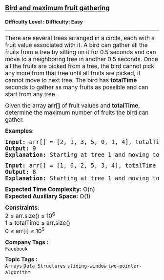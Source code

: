 <h2><a href="https://www.geeksforgeeks.org/problems/bird-and-maximum-fruit-gathering0509/1?page=2&category=two-pointer-algorithm&difficulty=Easy,Hard&status=unsolved,attempted&sortBy=accuracy">Bird and maximum fruit gathering</a></h2><h3>Difficulty Level : Difficulty: Easy</h3><hr><div class="problems_problem_content__Xm_eO"><p><span style="font-size: 14pt;">There are several trees arranged in a circle, each with a fruit value associated with it. A bird can gather all the fruits from a tree by sitting on it for 0.5 seconds and can move to a neighboring tree in another 0.5 seconds. Once all the fruits are picked from a tree, the bird cannot pick any more from that tree until all fruits are picked, it cannot move to next tree. The bird has <strong>totalTime</strong> seconds to gather as many fruits as possible and can start from any tree.</span></p>
<p><span style="font-size: 14pt;">Given the array <strong>arr[]</strong> of fruit values and <strong>totalTime</strong>, determine the maximum number of fruits the bird can gather.</span></p>
<p><span style="font-size: 14pt;"><strong>Examples</strong>:</span></p>
<pre><span style="font-size: 14pt;"><strong>Input:</strong> arr[] = [2, 1, 3, 5, 0, 1, 4], totalTime = 3</span><br><span style="font-size: 14pt;"><strong>Output:</strong> 9</span><br><span style="font-size: 14pt;"><strong>Explanation:</strong> Starting at tree 1 and moving to tree 2, then to tree 3, the bird gathers 1 + 3 + 5 = 9 fruits.</span></pre>
<pre><span style="font-size: 14pt;"><strong>Input:</strong> arr[] = [1, 6, 2, 5, 3, 4], totalTime = 2</span><br><span style="font-size: 14pt;"><strong>Output:</strong> 8</span><br><span style="font-size: 14pt;"><strong>Explanation:</strong> Starting at tree 1 and moving to tree 2, the bird gathers 6 + 2 = 8 fruits. Alternatively, starting at tree 3 and moving to tree 4, the bird also gathers 5 + 3 = 8 fruits.</span></pre>
<p><span style="font-size: 14pt;"><strong>Expected Time Complexity:</strong> O(n)</span><br><span style="font-size: 14pt;"><strong>Expected Auxiliary Space:</strong> O(1)</span></p>
<p><span style="font-size: 14pt;"><strong>Constraints</strong>:<br></span><span style="font-size: 14pt;">2 ≤ arr.size() ≤ 10<sup>6</sup></span><br><span style="font-size: 14pt;">1 ≤ totalTime ≤ arr.size()</span><br><span style="font-size: 14pt;">0 ≤ arr[i] ≤ 10<sup>5</sup></span></p></div><p><span style=font-size:18px><strong>Company Tags : </strong><br><code>Facebook</code>&nbsp;<br><p><span style=font-size:18px><strong>Topic Tags : </strong><br><code>Arrays</code>&nbsp;<code>Data Structures</code>&nbsp;<code>sliding-window</code>&nbsp;<code>two-pointer-algorithm</code>&nbsp;